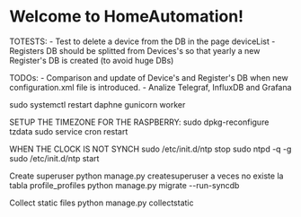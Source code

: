 Welcome to HomeAutomation!
==============================

TOTESTS:
	- Test to delete a device from the DB in the page deviceList
	- Registers DB should be splitted from Devices's so that yearly a new Register's DB is created (to avoid huge DBs)

TODOs:
	- Comparison and update of Device's and Register's DB when new configuration.xml file is introduced.
	- Analize Telegraf, InfluxDB and Grafana
    
sudo systemctl restart daphne gunicorn worker


SETUP THE TIMEZONE FOR THE RASPBERRY:
sudo dpkg-reconfigure tzdata
sudo service cron restart

WHEN THE CLOCK IS NOT SYNCH
sudo /etc/init.d/ntp stop
sudo ntpd -q -g
sudo /etc/init.d/ntp start

Create superuser
python manage.py createsuperuser
a veces no existe la tabla profile_profiles
    python manage.py migrate --run-syncdb

Collect static files
    python manage.py collectstatic
